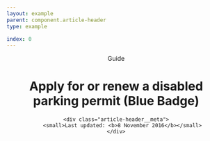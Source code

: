 ```yaml
---
layout: example
parent: component.article-header
type: example

index: 0
---
```


<header class="article-header has-icon has-icon--guide">
    <p class="article-header__prefix">Guide</p>
    <h1 class="article-header__title">Apply for or renew a disabled parking permit (Blue Badge)</h1>

    <div class="article-header__meta">
        <small>Last updated: <b>8 November 2016</b></small>
    </div>
</header>
